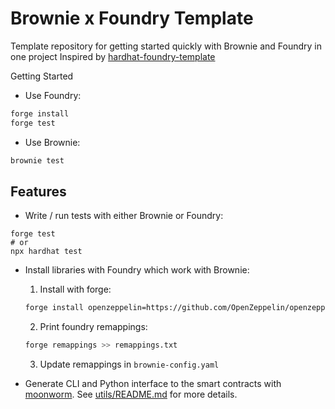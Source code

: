 # Brownie x Foundry Template

Template repository for getting started quickly with Brownie and Foundry in one project
Inspired by [hardhat-foundry-template](https://github.com/foundry-rs/hardhat-foundry-template)

Getting Started

- Use Foundry:

```bash
forge install
forge test
```

- Use Brownie:

```bash
brownie test
```

## Features

- Write / run tests with either Brownie or Foundry:

```
forge test
# or
npx hardhat test
```

- Install libraries with Foundry which work with Brownie:

  1. Install with forge:

  ```bash
  forge install openzeppelin=https://github.com/OpenZeppelin/openzeppelin-contracts
  ```

  2. Print foundry remappings:

  ```bash
  forge remappings >> remappings.txt
  ```

  3. Update remappings in `brownie-config.yaml`

- Generate CLI and Python interface to the smart contracts with [moonworm](https://github.com/bugout-dev/moonworm). See [utils/README.md](utils/README.md) for more details.
